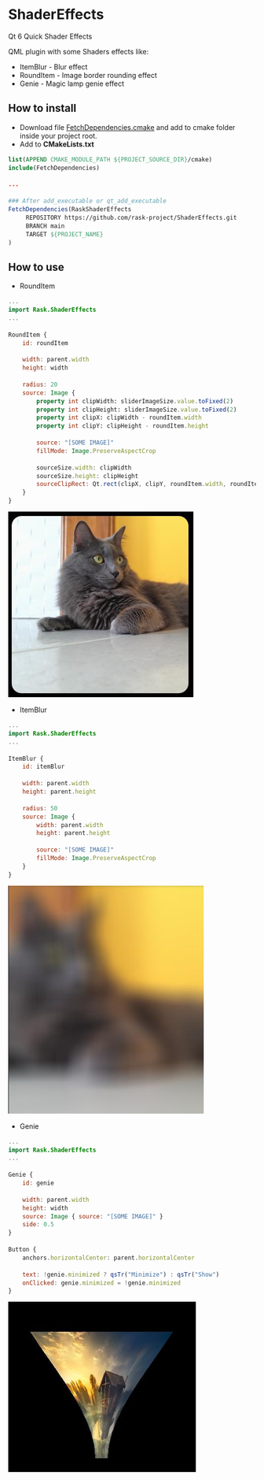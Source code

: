 # ShaderEffects
Qt 6 Quick Shader Effects

QML plugin with some Shaders effects like:

* ItemBlur - Blur effect
* RoundItem - Image border rounding effect
* Genie - Magic lamp genie effect

## How to install

* Download file [FetchDependencies.cmake](https://gist.github.com/marssola/994ee9efb787024dcc7b323541a2c95c) and add to cmake folder inside your project root.
* Add to **CMakeLists.txt**

```cmake
list(APPEND CMAKE_MODULE_PATH ${PROJECT_SOURCE_DIR}/cmake)
include(FetchDependencies)

...

### After add_executable or qt_add_executable
FetchDependencies(RaskShaderEffects
     REPOSITORY https://github.com/rask-project/ShaderEffects.git
     BRANCH main
     TARGET ${PROJECT_NAME}
)
```

## How to use

* RoundItem

```qml
...
import Rask.ShaderEffects
...

RoundItem {
    id: roundItem

    width: parent.width
    height: width

    radius: 20
    source: Image {
        property int clipWidth: sliderImageSize.value.toFixed(2)
        property int clipHeight: sliderImageSize.value.toFixed(2)
        property int clipX: clipWidth - roundItem.width
        property int clipY: clipHeight - roundItem.height

        source: "[SOME IMAGE]"
        fillMode: Image.PreserveAspectCrop

        sourceSize.width: clipWidth
        sourceSize.height: clipHeight
        sourceClipRect: Qt.rect(clipX, clipY, roundItem.width, roundItem.height)
    }
}
```

![RoundImage](/doc/RoundImage.jpg)

* ItemBlur

```qml
...
import Rask.ShaderEffects
...

ItemBlur {
    id: itemBlur

    width: parent.width
    height: parent.height

    radius: 50
    source: Image {
        width: parent.width
        height: parent.height

        source: "[SOME IMAGE]"
        fillMode: Image.PreserveAspectCrop
    }
}
```

![ItemBlur](/doc/ItemBlur.jpg)

* Genie

```qml
...
import Rask.ShaderEffects
...

Genie {
    id: genie

    width: parent.width
    height: width
    source: Image { source: "[SOME IMAGE]" }
    side: 0.5
}

Button {
    anchors.horizontalCenter: parent.horizontalCenter

    text: !genie.minimized ? qsTr("Minimize") : qsTr("Show")
    onClicked: genie.minimized = !genie.minimized
}
```

![Genie](/doc/Genie.jpg)
